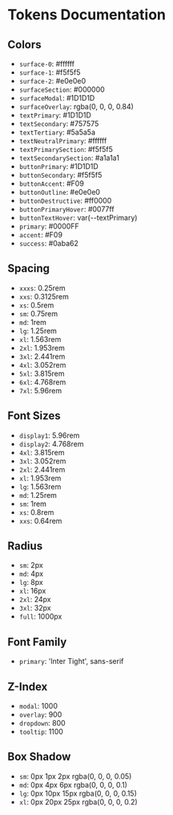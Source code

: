 # Tokens Documentation

## Colors
- `surface-0`: #ffffff
- `surface-1`: #f5f5f5
- `surface-2`: #e0e0e0
- `surfaceSection`: #000000
- `surfaceModal`: #1D1D1D
- `surfaceOverlay`: rgba(0, 0, 0, 0.84)
- `textPrimary`: #1D1D1D
- `textSecondary`: #757575
- `textTertiary`: #5a5a5a
- `textNeutralPrimary`: #ffffff
- `textPrimarySection`: #f5f5f5
- `textSecondarySection`: #a1a1a1
- `buttonPrimary`: #1D1D1D
- `buttonSecondary`: #f5f5f5
- `buttonAccent`: #F09
- `buttonOutline`: #e0e0e0
- `buttonDestructive`: #ff0000
- `buttonPrimaryHover`: #0077ff
- `buttonTextHover`: var(--textPrimary)
- `primary`: #0000FF
- `accent`: #F09
- `success`: #0aba62

## Spacing
- `xxxs`: 0.25rem
- `xxs`: 0.3125rem
- `xs`: 0.5rem
- `sm`: 0.75rem
- `md`: 1rem
- `lg`: 1.25rem
- `xl`: 1.563rem
- `2xl`: 1.953rem
- `3xl`: 2.441rem
- `4xl`: 3.052rem
- `5xl`: 3.815rem
- `6xl`: 4.768rem
- `7xl`: 5.96rem

## Font Sizes
- `display1`: 5.96rem
- `display2`: 4.768rem
- `4xl`: 3.815rem
- `3xl`: 3.052rem
- `2xl`: 2.441rem
- `xl`: 1.953rem
- `lg`: 1.563rem
- `md`: 1.25rem
- `sm`: 1rem
- `xs`: 0.8rem
- `xxs`: 0.64rem

## Radius
- `sm`: 2px
- `md`: 4px
- `lg`: 8px
- `xl`: 16px
- `2xl`: 24px
- `3xl`: 32px
- `full`: 1000px

## Font Family
- `primary`: 'Inter Tight', sans-serif

## Z-Index
- `modal`: 1000
- `overlay`: 900
- `dropdown`: 800
- `tooltip`: 1100

## Box Shadow
- `sm`: 0px 1px 2px rgba(0, 0, 0, 0.05)
- `md`: 0px 4px 6px rgba(0, 0, 0, 0.1)
- `lg`: 0px 10px 15px rgba(0, 0, 0, 0.15)
- `xl`: 0px 20px 25px rgba(0, 0, 0, 0.2)